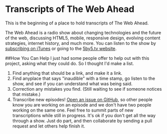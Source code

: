Transcripts of The Web Ahead
====================

This is the beginning of a place to hold transcripts of The Web Ahead. 

The Web Ahead is a radio show about changing technologies and the future of the web, discussing HTML5, mobile, responsive design, evolving content strategies, internet history, and much more. You can listen to the show by [subscribing on iTunes](http://itunes.apple.com/WebObjects/MZStore.woa/wa/viewPodcast?id=464936442&partnerId=30&siteID=GfpxbBXXpXE-y3gfJGyOQcSr2tOpkzD12A) or going to the [5by5.tv website](http://5by5.tv/webahead). 

##How You Can Help
I just had some people offer to help out with this project, asking what they could do. So I thought I'd make a list.

1. Find anything that should be a link, and make it a link.
2. Find anyplace that says "inaudible" with a time stamp, go listen to the show, and see if you can understand what was being said.
3. Correction any mistakes you find. (Still waiting to see if someone notices that mistake.)
4. Transcribe new episodes! [Open an issue on GitHub](https://github.com/jensimmons/webahead-transcripts/issues), so other people know you are working on an episode and we don't have two people working on the same one. Feel free to summit parts of new transcriptions while still in progress. It's ok if you don't get all the way through a show. Just do part, and then collaborate by sending a pull request and let others help finish it.
